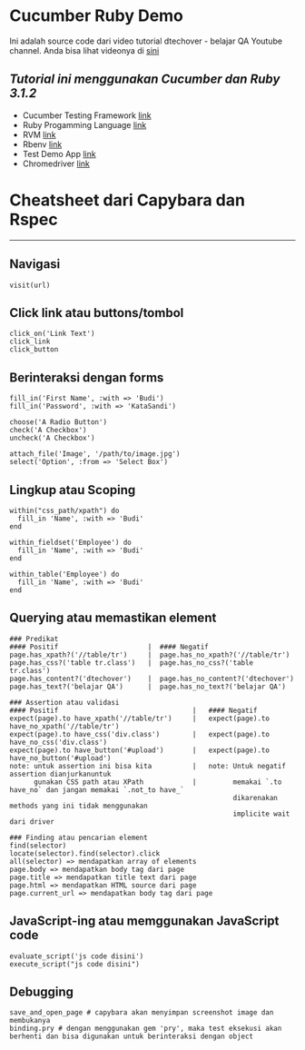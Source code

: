 # Cucumber Ruby Demo

Ini adalah source code dari video tutorial dtechover - belajar QA Youtube channel.
Anda bisa lihat videonya di [sini](link)

*Tutorial ini menggunakan Cucumber dan Ruby 3.1.2*
---
- Cucumber Testing Framework [link](https://cucumber.io/)
- Ruby Progamming Language [link](https://www.ruby-lang.org/en/)
- RVM [link](https://rvm.io/)
- Rbenv [link](https://github.com/rbenv/rbenv)
- Test Demo App [link]("http://automationpractice.com/index.php")
- Chromedriver [link](https://chromedriver.chromium.org/downloads)

# Cheatsheet dari Capybara dan Rspec
---
## Navigasi 
    visit(url)

## Click link atau buttons/tombol
    click_on('Link Text')
    click_link
    click_button
    

## Berinteraksi dengan forms
    fill_in('First Name', :with => 'Budi')
    fill_in('Password', :with => 'KataSandi')
    
    choose('A Radio Button')
    check('A Checkbox')
    uncheck('A Checkbox')

    attach_file('Image', '/path/to/image.jpg')
    select('Option', :from => 'Select Box')

## Lingkup atau Scoping
    within("css_path/xpath") do
      fill_in 'Name', :with => 'Budi'
    end

    within_fieldset('Employee') do
      fill_in 'Name', :with => 'Budi'
    end

    within_table('Employee') do
      fill_in 'Name', :with => 'Budi'
    end

## Querying atau memastikan element
    ### Predikat
    #### Positif                      |  #### Negatif
    page.has_xpath?('//table/tr')     |  page.has_no_xpath?('//table/tr')
    page.has_css?('table tr.class')   |  page.has_no_css?('table tr.class')
    page.has_content?('dtechover')    |  page.has_no_content?('dtechover')
    page.has_text?('belajar QA')      |  page.has_no_text?('belajar QA')
    
    ### Assertion atau validasi
    #### Positif                                 |   #### Negatif
    expect(page).to have_xpath('//table/tr')     |   expect(page).to have_no_xpath('//table/tr')
    expect(page).to have_css('div.class')        |   expect(page).to have_no_css('div.class')
    expect(page).to have_button('#upload')       |   expect(page).to have_no_button('#upload')
    note: untuk assertion ini bisa kita          |   note: Untuk negatif assertion dianjurkanuntuk 
          gunakan CSS path atau XPath            |         memakai `.to have_no` dan jangan memakai `.not_to have_` 
                                                           dikarenakan methods yang ini tidak menggunakan 
                                                           implicite wait dari driver
  
    ### Finding atau pencarian element 
    find(selector)
    locate(selector).find(selector).click
    all(selector) => mendapatkan array of elements
    page.body => mendapatkan body tag dari page
    page.title => mendapatkan title text dari page
    page.html => mendapatkan HTML source dari page
    page.current_url => mendapatkan body tag dari page

## JavaScript-ing atau memggunakan JavaScript code
    evaluate_script('js code disini')
    execute_script("js code disini")

## Debugging
    save_and_open_page # capybara akan menyimpan screenshot image dan membukanya
    binding.pry # dengan menggunakan gem 'pry', maka test eksekusi akan berhenti dan bisa digunakan untuk berinteraksi dengan object
